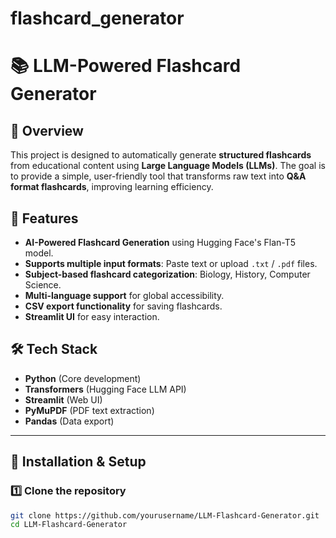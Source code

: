 # flashcard_generator

# 📚 LLM-Powered Flashcard Generator

## 🚀 Overview
This project is designed to automatically generate **structured flashcards** from educational content using **Large Language Models (LLMs)**. The goal is to provide a simple, user-friendly tool that transforms raw text into **Q&A format flashcards**, improving learning efficiency.

## 🎯 Features
- **AI-Powered Flashcard Generation** using Hugging Face's Flan-T5 model.
- **Supports multiple input formats**: Paste text or upload `.txt` / `.pdf` files.
- **Subject-based flashcard categorization**: Biology, History, Computer Science.
- **Multi-language support** for global accessibility.
- **CSV export functionality** for saving flashcards.
- **Streamlit UI** for easy interaction.

## 🛠️ Tech Stack
- **Python** (Core development)
- **Transformers** (Hugging Face LLM API)
- **Streamlit** (Web UI)
- **PyMuPDF** (PDF text extraction)
- **Pandas** (Data export)

---

## 🚀 Installation & Setup
### 1️⃣ Clone the repository
```bash
git clone https://github.com/yourusername/LLM-Flashcard-Generator.git
cd LLM-Flashcard-Generator
